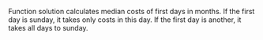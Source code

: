 Function solution calculates median costs of first days in months. If the first day is sunday, it takes only costs in this day. If the first day is another, it takes all days to sunday.
